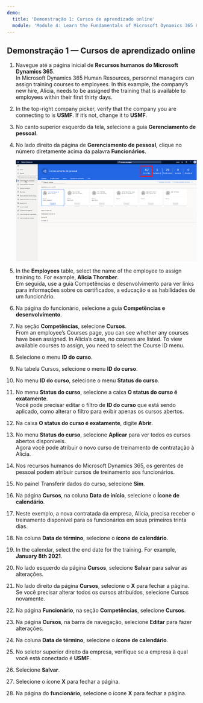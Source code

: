```yaml
---
demo:
  title: 'Demonstração 1: Cursos de aprendizado online'
  module: 'Module 4: Learn the Fundamentals of Microsoft Dynamics 365 Human Resources'
---
```


## <a name="demo-1---assigning-learning-courses"></a>Demonstração 1 — Cursos de aprendizado online

1. Navegue até a página inicial de **Recursos humanos do Microsoft Dynamics 365**.  
    In Microsoft Dynamics 365 Human Resources, personnel managers can assign training courses to employees. In this example, the company’s new hire, Alicia, needs to be assigned the training that is available to employees within their first thirty days.

1. In the top-right company picker, verify that the company you are connecting to is <bpt id="p1">**</bpt>USMF<ept id="p1">**</ept>. If it’s not, change it to <bpt id="p1">**</bpt>USMF<ept id="p1">**</ept>.

1. No canto superior esquerdo da tela, selecione a guia **Gerenciamento de pessoal**.

1. No lado direito da página de **Gerenciamento de pessoal**, clique no número diretamente acima da palavra **Funcionários**.

    ![Uma captura de tela da página de gerenciamento de pessoal com o número de funcionários realçado.](./media/assigning_learning_courses_1_employee.png)

1. In the <bpt id="p1">**</bpt>Employees<ept id="p1">**</ept> table, select the name of the employee to assign training to. For example, <bpt id="p1">**</bpt>Alicia Thornber<ept id="p1">**</ept>.  
    Em seguida, use a guia Competências e desenvolvimento para ver links para informações sobre os certificados, a educação e as habilidades de um funcionário.

1. Na página do funcionário, selecione a guia **Competências e desenvolvimento**.

1. Na seção **Competências**, selecione **Cursos**.  
    From an employee’s Courses page, you can see whether any courses have been assigned. In Alicia’s case, no courses are listed. To view available courses to assign, you need to select the Course ID menu.

1. Selecione o menu **ID do curso**.

1. Na tabela Cursos, selecione o menu **ID do curso**.

1. No menu **ID do curso**, selecione o menu **Status do curso**.

1. No menu **Status do curso**, selecione a caixa **O status do curso é exatamente**.  
    Você pode precisar editar o filtro de **ID do curso** que está sendo aplicado, como alterar o filtro para exibir apenas os cursos abertos.

1. Na caixa **O status do curso é exatamente**, digite **Abrir**.

1. No menu **Status do curso**, selecione **Aplicar** para ver todos os cursos abertos disponíveis.  
    Agora você pode atribuir o novo curso de treinamento de contratação à Alicia.

1. Nos recursos humanos do Microsoft Dynamics 365, os gerentes de pessoal podem atribuir cursos de treinamento aos funcionários.

1. No painel Transferir dados do curso, selecione **Sim**.

1. Na página **Cursos**, na coluna **Data de início**, selecione o **Ícone de calendário**.

1. Neste exemplo, a nova contratada da empresa, Alicia, precisa receber o treinamento disponível para os funcionários em seus primeiros trinta dias.

1. Na coluna **Data de término**, selecione o **ícone de calendário**.

1. In the calendar, select the end date for the training. For example, <bpt id="p1">**</bpt>January 8th 2021<ept id="p1">**</ept>.

1. No lado esquerdo da página **Cursos**, selecione **Salvar** para salvar as alterações.

1. No lado direito da página **Cursos**, selecione o **X** para fechar a página.  
    Se você precisar alterar todos os cursos atribuídos, selecione Cursos novamente.

1. Na página **Funcionário**, na seção **Competências**, selecione **Cursos**.

1. Na página **Cursos**, na barra de navegação, selecione **Editar** para fazer alterações.

1. Na coluna **Data de término**, selecione o **ícone de calendário**.

1. No seletor superior direito da empresa, verifique se a empresa à qual você está conectado é **USMF**.

1. Selecione **Salvar**.

1. Selecione o ícone **X** para fechar a página.

1. Na página do **funcionário**, selecione o ícone **X** para fechar a página.
